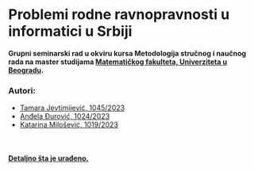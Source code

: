 # Problemi rodne ravnopravnosti u informatici u Srbiji
**Grupni seminarski rad u okviru kursa Metodologija stručnog i naučnog rada na master studijama [Matematičkog fakulteta, Univerziteta u Beogradu](http://www.matf.bg.ac.rs/).**

### Autori:
- [Tamara Jevtimijević, 1045/2023](https://github.com/tamaricajev)
- [Anđela Đurović, 1024/2023](https://github.com/andjelaa11)
- [Katarina Milošević, 1019/2023](https://github.com/KatMilosevic)

<br />

#### [Detaljno šta je urađeno.](https://github.com/tamaricajev/MSNR/wiki/Ura%C4%91eno)
